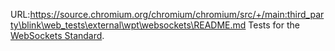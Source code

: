 URL:https://source.chromium.org/chromium/chromium/src/+/main:third_party\blink\web_tests\external\wpt\websockets\README.md
Tests for the [WebSockets Standard](https://websockets.spec.whatwg.org/).
